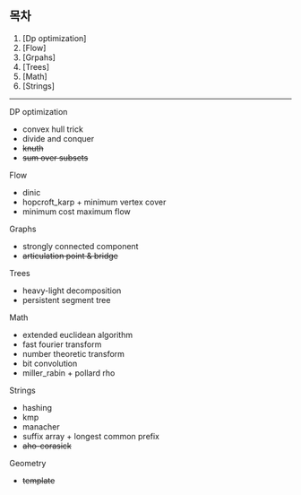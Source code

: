 ## 목차

1. [Dp optimization]
2. [Flow]
3. [Grpahs]
4. [Trees]
5. [Math]
6. [Strings]

---

DP optimization
* convex hull trick
* divide and conquer
* ~~knuth~~
* ~~sum over subsets~~

Flow
* dinic
* hopcroft_karp + minimum vertex cover
* minimum cost maximum flow

Graphs
* strongly connected component
* ~~articulation point & bridge~~

Trees
* heavy-light decomposition
* persistent segment tree
  
Math
* extended euclidean algorithm
* fast fourier transform
* number theoretic transform
* bit convolution
* miller_rabin + pollard rho

Strings
* hashing
* kmp
* manacher
* suffix array + longest common prefix
* ~~aho-corasick~~

Geometry
* ~~template~~
